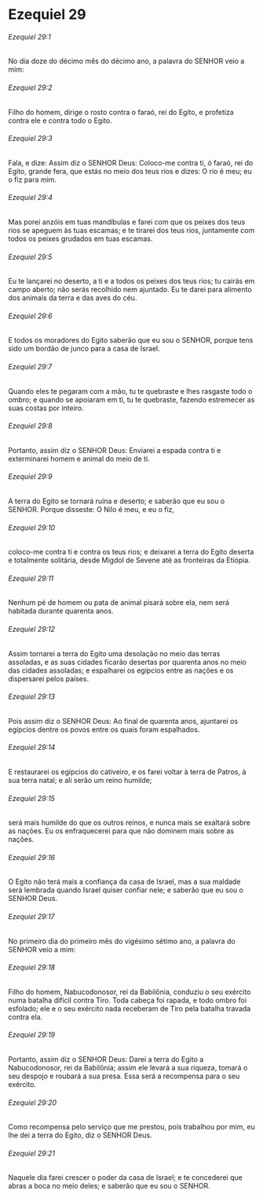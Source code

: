 # Ezequiel 29

###### Ezequiel 29:1

No dia doze do décimo mês do décimo ano, a palavra do SENHOR veio a mim:

###### Ezequiel 29:2

Filho do homem, dirige o rosto contra o faraó, rei do Egito, e profetiza contra ele e contra todo o Egito.

###### Ezequiel 29:3

Fala, e dize: Assim diz o SENHOR Deus: Coloco-me contra ti, ó faraó, rei do Egito, grande fera, que estás no meio dos teus rios e dizes: O rio é meu; eu o fiz para mim.

###### Ezequiel 29:4

Mas porei anzóis em tuas mandíbulas e farei com que os peixes dos teus rios se apeguem às tuas escamas; e te tirarei dos teus rios, juntamente com todos os peixes grudados em tuas escamas.

###### Ezequiel 29:5

Eu te lançarei no deserto, a ti e a todos os peixes dos teus rios; tu cairás em campo aberto; não serás recolhido nem ajuntado. Eu te darei para alimento dos animais da terra e das aves do céu.

###### Ezequiel 29:6

E todos os moradores do Egito saberão que eu sou o SENHOR, porque tens sido um bordão de junco para a casa de Israel.

###### Ezequiel 29:7

Quando eles te pegaram com a mão, tu te quebraste e lhes rasgaste todo o ombro; e quando se apoiaram em ti, tu te quebraste, fazendo estremecer as suas costas por inteiro.

###### Ezequiel 29:8

Portanto, assim diz o SENHOR Deus: Enviarei a espada contra ti e exterminarei homem e animal do meio de ti.

###### Ezequiel 29:9

A terra do Egito se tornará ruína e deserto; e saberão que eu sou o SENHOR. Porque disseste: O Nilo é meu, e eu o fiz,

###### Ezequiel 29:10

coloco-me contra ti e contra os teus rios; e deixarei a terra do Egito deserta e totalmente solitária, desde Migdol de Sevene até as fronteiras da Etiópia.

###### Ezequiel 29:11

Nenhum pé de homem ou pata de animal pisará sobre ela, nem será habitada durante quarenta anos.

###### Ezequiel 29:12

Assim tornarei a terra do Egito uma desolação no meio das terras assoladas, e as suas cidades ficarão desertas por quarenta anos no meio das cidades assoladas; e espalharei os egípcios entre as nações e os dispersarei pelos países.

###### Ezequiel 29:13

Pois assim diz o SENHOR Deus: Ao final de quarenta anos, ajuntarei os egípcios dentre os povos entre os quais foram espalhados.

###### Ezequiel 29:14

E restaurarei os egípcios do cativeiro, e os farei voltar à terra de Patros, à sua terra natal; e ali serão um reino humilde;

###### Ezequiel 29:15

será mais humilde do que os outros reinos, e nunca mais se exaltará sobre as nações. Eu os enfraquecerei para que não dominem mais sobre as nações.

###### Ezequiel 29:16

O Egito não terá mais a confiança da casa de Israel, mas a sua maldade será lembrada quando Israel quiser confiar nele; e saberão que eu sou o SENHOR Deus.

###### Ezequiel 29:17

No primeiro dia do primeiro mês do vigésimo sétimo ano, a palavra do SENHOR veio a mim:

###### Ezequiel 29:18

Filho do homem, Nabucodonosor, rei da Babilônia, conduziu o seu exército numa batalha difícil contra Tiro. Toda cabeça foi rapada, e todo ombro foi esfolado; ele e o seu exército nada receberam de Tiro pela batalha travada contra ela.

###### Ezequiel 29:19

Portanto, assim diz o SENHOR Deus: Darei a terra do Egito a Nabucodonosor, rei da Babilônia; assim ele levará a sua riqueza, tomará o seu despojo e roubará a sua presa. Essa será a recompensa para o seu exército.

###### Ezequiel 29:20

Como recompensa pelo serviço que me prestou, pois trabalhou por mim, eu lhe dei a terra do Egito, diz o SENHOR Deus.

###### Ezequiel 29:21

Naquele dia farei crescer o poder da casa de Israel; e te concederei que abras a boca no meio deles; e saberão que eu sou o SENHOR.

